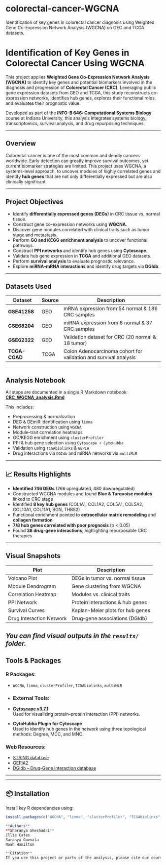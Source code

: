 # colorectal-cancer-WGCNA
Identification of key genes in colorectal cancer diagnosis using Weighted Gene Co-Expression Network Analysis (WGCNA) on GEO and TCGA datasets.

# Identification of Key Genes in Colorectal Cancer Using WGCNA

This project applies **Weighted Gene Co-Expression Network Analysis (WGCNA)** to identify key genes and potential biomarkers involved in the diagnosis and progression of **Colorectal Cancer (CRC)**. Leveraging public gene expression datasets from GEO and TCGA, this study reconstructs co-expression networks, identifies hub genes, explores their functional roles, and evaluates their prognostic value.

Developed as part of the **INFO-B 646: Computational Systems Biology** course at Indiana University, this analysis integrates systems biology, transcriptomics, survival analysis, and drug repurposing techniques.

---

## Overview

Colorectal cancer is one of the most common and deadly cancers worldwide. Early detection can greatly improve survival outcomes, yet current biomarker strategies are limited. This project uses WGCNA, a systems-level approach, to uncover modules of highly correlated genes and identify **hub genes** that are not only differentially expressed but are also clinically significant.

---

## Project Objectives

- Identify **differentially expressed genes (DEGs)** in CRC tissue vs. normal tissue.
- Construct gene co-expression networks using **WGCNA**.
- Discover gene modules correlated with clinical traits such as tumor stage and metastasis.
- Perform **GO and KEGG enrichment analysis** to uncover functional pathways.
- Construct **PPI networks** and identify hub genes using **Cytoscape**.
- Validate hub gene expression in **TCGA** and additional GEO datasets.
- Perform **survival analysis** to evaluate prognostic relevance.
- Explore **miRNA–mRNA interactions** and identify drug targets via **DGIdb**.

---

## Datasets Used

| Dataset      | Source | Description |
|--------------|--------|-------------|
| **GSE41258** | GEO    | mRNA expression from 54 normal & 186 CRC samples |
| **GSE68204** | GEO    | miRNA expression from 8 normal & 37 CRC samples |
| **GSE62322** | GEO    | Validation dataset for CRC (20 normal & 18 tumor) |
| **TCGA-COAD**| TCGA   | Colon Adenocarcinoma cohort for validation and survival analysis |

---

## Analysis Notebook

All steps are documented in a single R Markdown notebook:  
**[CRC_WGCNA_analysis.Rmd](CRC_WGCNA_analysis.Rmd)**

This includes:
- Preprocessing & normalization
- DEG & DEmiR identification using `limma`
- Network construction using `WGCNA`
- Module–trait correlation heatmaps
- GO/KEGG enrichment using `clusterProfiler`
- PPI & hub gene selection using `Cytoscape + CytoHubba`
- Validation using `TCGAbiolinks` & `GEPIA`
- Drug interactions via `DGIdb` and miRNA networks via `multiMiR`

---

## 📈 Results Highlights

- **Identified 746 DEGs** (266 upregulated, 480 downregulated)
- Constructed WGCNA modules and found **Blue & Turquoise modules** linked to CRC stage
- Identified **8 key hub genes** (COL1A1, COL1A2, COL5A1, COL5A2, COL10A1, COL11A1, BGN, THBS2)
- Functional enrichment pointed to **extracellular matrix remodeling** and **collagen formation**
- **7/8 hub genes correlated with poor prognosis** (p < 0.05)
- Found **38 drug-gene interactions**, highlighting repurposable CRC therapies

---

##  Visual Snapshots

| Plot                          | Description                        |
|------------------------------|------------------------------------|
| Volcano Plot                 | DEGs in tumor vs. normal tissue    |
| Module Dendrogram            | Gene clustering from WGCNA         |
| Correlation Heatmap          | Modules vs. clinical traits        |
| PPI Network                  | Protein interactions & hub genes   |
| Survival Curves              | Kaplan-Meier plots for hub genes   |
| Drug Interaction Network     | Drug–gene associations (DGIdb)     |

*You can find visual outputs in the `results/` folder.*
---

## Tools & Packages

### R Packages:
- `WGCNA`, `limma`, `clusterProfiler`, `TCGAbiolinks`, `multiMiR`

- ### External Tools:
- **[Cytoscape v3.7.1](https://cytoscape.org/)**  
  Used for visualizing protein–protein interaction (PPI) networks.
  
- **CytoHubba Plugin for Cytoscape**  
  Used to identify hub genes in the network using three topological methods: Degree, MCC, and MNC.

### Web Resources:
- [STRING database](https://string-db.org/)
- [GEPIA2](http://gepia2.cancer-pku.cn/)
- [DGIdb – Drug-Gene Interaction database](https://www.dgidb.org/)
---
---

## 📦 Installation

Install key R dependencies using:

```r
install.packages(c("WGCNA", "limma", "clusterProfiler", "TCGAbiolinks", "multiMiR"))

**Authors**
**Sharanya Sheshadri** 
Ellie Cates
Saranya Guvvala
Noah Hamilton

**Citation** 
If you use this project or parts of the analysis, please cite our course project. 

